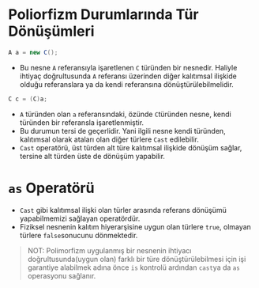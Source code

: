# **Poliorfizm Durumlarında Tür Dönüşümleri**

```csharp
A a = new C();
```

- Bu nesne `A` referansıyla işaretlenen `C` türünden bir nesnedir. Haliyle ihtiyaç doğrultusunda `A` referansı üzerinden diğer kalıtımsal ilişkide olduğu referanslara ya da kendi referansına dönüştürülebilmelidir.

```csharp
C c = (C)a;
```

- `A` türünden olan `a` referansındaki, özünde `C`türünden nesne, kendi türünden bir referansla işaretlenmiştir.
- Bu durumun tersi de geçerlidir. Yani ilgili nesne kendi türünden, kalıtımsal olarak ataları olan diğer türlere `Cast` edilebilir.
- `Cast` operatörü, üst türden alt türe kalıtımsal ilişkide dönüşüm sağlar, tersine alt türden üste de dönüşüm yapabilir.

# **`as` Operatörü**

- `Cast` gibi kalıtımsal ilişki olan türler arasında referans dönüşümü yapabilmemizi sağlayan operatördür.
- Fiziksel nesnenin kalıtım hiyerarşisine uygun olan türlere `true`, olmayan türlere `false`sonucunu dönmektedir.

> NOT:
> Polimorfizm uygulanmış bir nesnenin ihtiyacı doğrultusunda(uygun olan) farklı bir türe dönüştürülebilmesi için işi garantiye alabilmek adına önce `is` kontrolü ardından `cast`ya da `as` operasyonu sağlanır.
